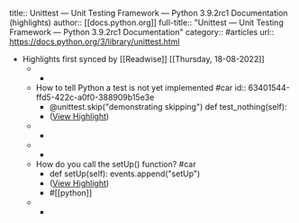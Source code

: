 title:: Unittest — Unit Testing Framework — Python 3.9.2rc1 Documentation (highlights)
author:: [[docs.python.org]]
full-title:: "Unittest — Unit Testing Framework — Python 3.9.2rc1 Documentation"
category:: #articles
url:: https://docs.python.org/3/library/unittest.html

- Highlights first synced by [[Readwise]] [[Thursday, 18-08-2022]]
	- -
	- How to tell Python a test is not yet implemented #car
	  id:: 63401544-ffd5-422c-a0f0-388909b15e3e
		- @unittest.skip("demonstrating skipping")
		    def test_nothing(self):
		- ([View Highlight](https://instapaper.com/read/1389016602/15572877))
	- -
	- -
	- How do you call the setUp() function? #car
		- def setUp(self):
		        events.append("setUp")
		- ([View Highlight](https://instapaper.com/read/1389016602/15572935))
		- #[[python]]
	- -